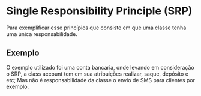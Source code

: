 # Single Responsibility Principle (SRP)

Para exemplificar esse princípios que consiste em que uma classe tenha uma única responsabilidade.

## Exemplo 

O exemplo utilizado foi uma conta bancaria, onde levando em consideração o SRP, a class account tem em sua atribuições realizar, saque, depósito e etc; Mas não 
é responsabilidade da classe o envio de SMS para clientes por exemplo.
